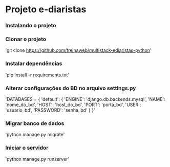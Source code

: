 # Projeto e-diaristas
### Instalando o projeto
### Clonar o projeto
'git clone https://github.com/treinaweb/multistack-ediaristas-python'

### Instalar dependências
'pip install -r requirements.txt'

### Alterar configurações do BD no arquivo settings.py
'DATABASES = {
    'default': {
        'ENGINE': 'django.db.backends.mysql',
        'NAME': 'nome_do_bd',
        'HOST': 'host_do_bd',
        'PORT': 'porta_bd',
        'USER': 'usuario_bd',
        'PASSWORD': 'senha_bd'
    }
}'
### Migrar banco de dados
'python manage.py migrate'

### Iniciar o servidor
'python manage.py runserver'

